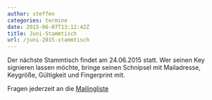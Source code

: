 ```yaml
---
author: steffen
categories: termine
date: 2015-06-07T13:12:42Z
title: Juni-Stammtisch
url: /juni-2015-stammtisch
---
```


Der nächste Stammtisch findet am 24.06.2015 statt. Wer seinen Key signieren lassen möchte, bringe seinen Schnipsel mit Mailadresse, Keygröße, Gültigkeit und Fingerprint mit.

Fragen jederzeit an die [Mailingliste](mailto:computerstammtisch_ludwigsburg@lists.riseup.net)


[Mailingliste]: https://lists.riseup.net/www/info/computerstammtisch_ludwigsburg
